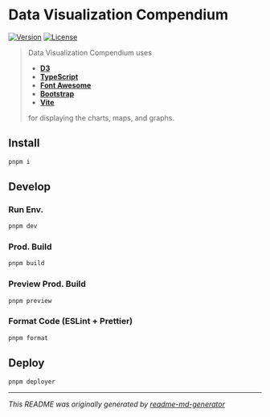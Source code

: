 # Data Visualization Compendium
[![Version](https://img.shields.io/badge/dynamic/json?url=https://raw.githubusercontent.com/eldarlrd/data-visualization/main/package.json&query=version&logo=git-extensions&label=version&labelColor=475569&color=0284c7)](https://github.com/eldarlrd/data-visualization/blob/main/package.json)
[![License](https://img.shields.io/badge/dynamic/json?url=https://raw.githubusercontent.com/eldarlrd/data-visualization/main/package.json&query=license&logo=open-source-initiative&logoColor=fff&label=license&labelColor=475569&color=c026d3)](https://github.com/eldarlrd/data-visualization/blob/main/LICENSE)

> Data Visualization Compendium uses
> - **[D3](https://d3js.org)**
> - **[TypeScript](https://typescriptlang.org)**
> - **[Font Awesome](https://fontawesome.com)**
> - **[Bootstrap](https://getbootstrap.com)**
> - **[Vite](https://vitejs.dev)**
>
> for displaying the charts, maps, and graphs.

## Install
```sh
pnpm i
```
## Develop
### Run Env.
```sh
pnpm dev
```
### Prod. Build
```sh
pnpm build
```
### Preview Prod. Build
```sh
pnpm preview
```
### Format Code (ESLint + Prettier)
```sh
pnpm format
```
## Deploy
```sh
pnpm deployer
```
***
*This README was originally generated by [readme-md-generator](https://github.com/kefranabg/readme-md-generator)*